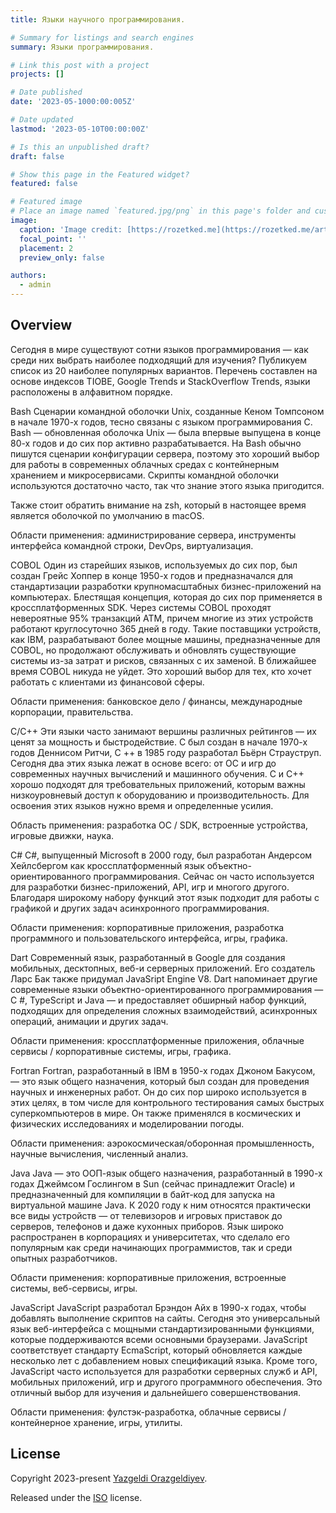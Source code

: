 ```yaml
---
title: Языки научного программирования.

# Summary for listings and search engines
summary: Языки программирования.

# Link this post with a project
projects: []

# Date published
date: '2023-05-1000:00:005Z'

# Date updated
lastmod: '2023-05-10T00:00:00Z'

# Is this an unpublished draft?
draft: false

# Show this page in the Featured widget?
featured: false

# Featured image
# Place an image named `featured.jpg/png` in this page's folder and customize its options here.
image:
  caption: 'Image credit: [https://rozetked.me](https://rozetked.me/articles/1336-yandeks-kotiki-i-schenochki)'
  focal_point: ''
  placement: 2
  preview_only: false

authors:
  - admin
---
```


## Overview


Сегодня в мире существуют сотни языков программирования — как среди них выбрать наиболее подходящий для изучения? Публикуем список из 20 наиболее популярных вариантов. Перечень составлен на основе индексов TIOBE, Google Trends и StackOverflow Trends, языки расположены в алфавитном порядке.

Bash
Сценарии командной оболочки Unix, созданные Кеном Томпсоном в начале 1970-х годов, тесно связаны с языком программирования C. Bash — обновленная оболочка Unix — была впервые выпущена в конце 80-х годов и до сих пор активно разрабатывается. На Bash обычно пишутся сценарии конфигурации сервера, поэтому это хороший выбор для работы в современных облачных средах с контейнерным хранением и микросервисами. Скрипты командной оболочки используются достаточно часто, так что знание этого языка пригодится.

Также стоит обратить внимание на zsh, который в настоящее время является оболочкой по умолчанию в macOS.

Области применения: администрирование сервера, инструменты интерфейса командной строки, DevOps, виртуализация.

COBOL
Один из старейших языков, используемых до сих пор, был создан Грейс Хоппер в конце 1950-х годов и предназначался для стандартизации разработки крупномасштабных бизнес-приложений на компьютерах. Блестящая концепция, которая до сих пор применяется в кроссплатформенных SDK. Через системы COBOL проходят невероятные 95% транзакций ATM, причем многие из этих устройств работают круглосуточно 365 дней в году. Такие поставщики устройств, как IBM, разрабатывают более мощные машины, предназначенные для COBOL, но продолжают обслуживать и обновлять существующие системы из-за затрат и рисков, связанных с их заменой. В ближайшее время COBOL никуда не уйдет. Это хороший выбор для тех, кто хочет работать с клиентами из финансовой сферы.

Области применения: банковское дело / финансы, международные корпорации, правительства.

C/C++
Эти языки часто занимают вершины различных рейтингов — их ценят за мощность и быстродействие. C был создан в начале 1970-х годов Деннисом Ритчи, C ++ в 1985 году разработал Бьёрн Страуструп. Сегодня два этих языка лежат в основе всего: от ОС и игр до современных научных вычислений и машинного обучения. C и C++ хорошо подходят для требовательных приложений, которым важны низкоуровневый доступ к оборудованию и производительность. Для освоения этих языков нужно время и определенные усилия.

Область применения: разработка ОС / SDK, встроенные устройства, игровые движки, наука.

C#
C#, выпущенный Microsoft в 2000 году, был разработан Андерсом Хейлсбергом как кроссплатформенный язык объектно-ориентированного программирования. Сейчас он часто используется для разработки бизнес-приложений, API, игр и многого другого. Благодаря широкому набору функций этот язык подходит для работы с графикой и других задач асинхронного программирования.

Области применения: корпоративные приложения, разработка программного и пользовательского интерфейса, игры, графика.

Dart
Современный язык, разработанный в Google для создания мобильных, десктопных, веб-и серверных приложений. Его создатель Ларс Бак также придумал JavaSript Engine V8. Dart напоминает другие современные языки объектно-ориентированного программирования — C #, TypeScript и Java — и предоставляет обширный набор функций, подходящих для определения сложных взаимодействий, асинхронных операций, анимации и других задач.

Области применения: кроссплатформенные приложения, облачные сервисы / корпоративные системы, игры, графика.

Fortran
Fortran, разработанный в IBM в 1950-х годах Джоном Бакусом, — это язык общего назначения, который был создан для проведения научных и инженерных работ. Он до сих пор широко используется в этих целях, в том числе для контрольного тестирования самых быстрых суперкомпьютеров в мире. Он также применялся в космических и физических исследованиях и моделировании погоды.

Области применения: аэрокосмическая/оборонная промышленность, научные вычисления, численный анализ.

Java
Java — это ООП-язык общего назначения, разработанный в 1990-х годах Джеймсом Гослингом в Sun (сейчас принадлежит Oracle) и предназначенный для компиляции в байт-код для запуска на виртуальной машине Java. К 2020 году к ним относятся практически все виды устройств — от телевизоров и игровых приставок до серверов, телефонов и даже кухонных приборов. Язык широко распространен в корпорациях и университетах, что сделало его популярным как среди начинающих программистов, так и среди опытных разработчиков.

Области применения: корпоративные приложения, встроенные системы, веб-сервисы, игры.

JavaScript
JavaScript разработал Брэндон Айх в 1990-х годах, чтобы добавлять выполнение скриптов на сайты. Сегодня это универсальный язык веб-интерфейса с мощными стандартизированными функциями, которые поддерживаются всеми основными браузерами. JavaScript соответствует стандарту EcmaScript, который обновляется каждые несколько лет с добавлением новых спецификаций языка. Кроме того, JavaScript часто используется для разработки серверных служб и API, мобильных приложений, игр и другого программного обеспечения. Это отличный выбор для изучения и дальнейшего совершенствования.

Области применения: фулстэк-разработка, облачные сервисы / контейнерное хранение, игры, утилиты.

## License

Copyright 2023-present [Yazgeldi Orazgeldiyev](https://github.com/YazgeldiOrazgeldiyev).

Released under the [ISO](https://github.com/YazgeldiOrazgeldiyev/study_2022-2023_os-intro) license.
